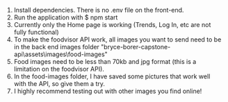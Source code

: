1. Install dependencies. There is no .env file on the front-end.
2. Run the application with $ npm start
3. Currently only the Home page is working (Trends, Log In, etc are not fully functional)
4. To make the foodvisor API work, all images you want to send need to be in the back end images folder "bryce-borer-capstone-api\assets\images\food-images"
5. Food images need to be less than 70kb and jpg format (this is a limitation on the foodvisor API).
6. In the food-images folder, I have saved some pictures that work well with the API, so give them a try.
7. I highly recommend testing out with other images you find online!
